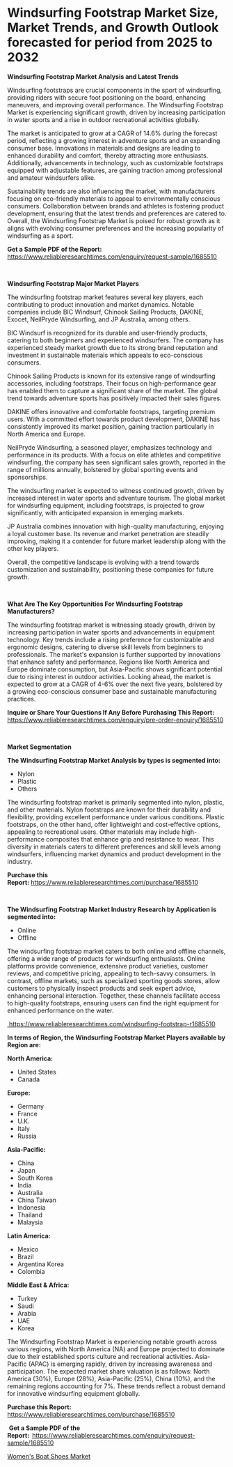 <p><h1>Windsurfing Footstrap Market Size, Market Trends, and Growth Outlook forecasted for period from 2025 to 2032</h1></p><p><strong>Windsurfing Footstrap Market Analysis and Latest Trends</strong></p>
<p><p>Windsurfing footstraps are crucial components in the sport of windsurfing, providing riders with secure foot positioning on the board, enhancing maneuvers, and improving overall performance. The Windsurfing Footstrap Market is experiencing significant growth, driven by increasing participation in water sports and a rise in outdoor recreational activities globally.</p><p>The market is anticipated to grow at a CAGR of 14.6% during the forecast period, reflecting a growing interest in adventure sports and an expanding consumer base. Innovations in materials and designs are leading to enhanced durability and comfort, thereby attracting more enthusiasts. Additionally, advancements in technology, such as customizable footstraps equipped with adjustable features, are gaining traction among professional and amateur windsurfers alike.</p><p>Sustainability trends are also influencing the market, with manufacturers focusing on eco-friendly materials to appeal to environmentally conscious consumers. Collaboration between brands and athletes is fostering product development, ensuring that the latest trends and preferences are catered to. Overall, the Windsurfing Footstrap Market is poised for robust growth as it aligns with evolving consumer preferences and the increasing popularity of windsurfing as a sport.</p></p>
<p><strong>Get a Sample PDF of the Report:&nbsp;</strong> <a href="https://www.reliableresearchtimes.com/enquiry/request-sample/1685510?utm_campaign=2310&utm_medium=2&utm_source=Github&utm_content=ia&utm_term=07022025&utm_id=windsurfing-footstrap">https://www.reliableresearchtimes.com/enquiry/request-sample/1685510</a></p>
<p>&nbsp;</p>
<p><strong>Windsurfing Footstrap Major Market Players</strong></p>
<p><p>The windsurfing footstrap market features several key players, each contributing to product innovation and market dynamics. Notable companies include BIC Windsurf, Chinook Sailing Products, DAKINE, Exocet, NeilPryde Windsurfing, and JP Australia, among others.</p><p>BIC Windsurf is recognized for its durable and user-friendly products, catering to both beginners and experienced windsurfers. The company has experienced steady market growth due to its strong brand reputation and investment in sustainable materials which appeals to eco-conscious consumers.</p><p>Chinook Sailing Products is known for its extensive range of windsurfing accessories, including footstraps. Their focus on high-performance gear has enabled them to capture a significant share of the market. The global trend towards adventure sports has positively impacted their sales figures.</p><p>DAKINE offers innovative and comfortable footstraps, targeting premium users. With a committed effort towards product development, DAKINE has consistently improved its market position, gaining traction particularly in North America and Europe.</p><p>NeilPryde Windsurfing, a seasoned player, emphasizes technology and performance in its products. With a focus on elite athletes and competitive windsurfing, the company has seen significant sales growth, reported in the range of millions annually, bolstered by global sporting events and sponsorships.</p><p>The windsurfing market is expected to witness continued growth, driven by increased interest in water sports and adventure tourism. The global market for windsurfing equipment, including footstraps, is projected to grow significantly, with anticipated expansion in emerging markets.</p><p>JP Australia combines innovation with high-quality manufacturing, enjoying a loyal customer base. Its revenue and market penetration are steadily improving, making it a contender for future market leadership along with the other key players. </p><p>Overall, the competitive landscape is evolving with a trend towards customization and sustainability, positioning these companies for future growth.</p></p>
<p>&nbsp;</p>
<p><strong>What Are The Key Opportunities For Windsurfing Footstrap Manufacturers?</strong></p>
<p><p>The windsurfing footstrap market is witnessing steady growth, driven by increasing participation in water sports and advancements in equipment technology. Key trends include a rising preference for customizable and ergonomic designs, catering to diverse skill levels from beginners to professionals. The market's expansion is further supported by innovations that enhance safety and performance. Regions like North America and Europe dominate consumption, but Asia-Pacific shows significant potential due to rising interest in outdoor activities. Looking ahead, the market is expected to grow at a CAGR of 4-6% over the next five years, bolstered by a growing eco-conscious consumer base and sustainable manufacturing practices.</p></p>
<p><strong>Inquire or Share Your Questions If Any Before Purchasing This Report:</strong> <a href="https://www.reliableresearchtimes.com/enquiry/pre-order-enquiry/1685510?utm_campaign=2310&utm_medium=2&utm_source=Github&utm_content=ia&utm_term=07022025&utm_id=windsurfing-footstrap">https://www.reliableresearchtimes.com/enquiry/pre-order-enquiry/1685510</a></p>
<p>&nbsp;</p>
<p><strong>Market Segmentation</strong></p>
<p><strong>The Windsurfing Footstrap Market Analysis by types is segmented into:</strong></p>
<p><ul><li>Nylon</li><li>Plastic</li><li>Others</li></ul></p>
<p><p>The windsurfing footstrap market is primarily segmented into nylon, plastic, and other materials. Nylon footstraps are known for their durability and flexibility, providing excellent performance under various conditions. Plastic footstraps, on the other hand, offer lightweight and cost-effective options, appealing to recreational users. Other materials may include high-performance composites that enhance grip and resistance to wear. This diversity in materials caters to different preferences and skill levels among windsurfers, influencing market dynamics and product development in the industry.</p></p>
<p><strong>Purchase this Report:&nbsp;</strong><a href="https://www.reliableresearchtimes.com/purchase/1685510?utm_campaign=2310&utm_medium=2&utm_source=Github&utm_content=ia&utm_term=07022025&utm_id=windsurfing-footstrap">https://www.reliableresearchtimes.com/purchase/1685510</a></p>
<p>&nbsp;</p>
<p><strong>The Windsurfing Footstrap Market Industry Research by Application is segmented into:</strong></p>
<p><ul><li>Online</li><li>Offline</li></ul></p>
<p><p>The windsurfing footstrap market caters to both online and offline channels, offering a wide range of products for windsurfing enthusiasts. Online platforms provide convenience, extensive product varieties, customer reviews, and competitive pricing, appealing to tech-savvy consumers. In contrast, offline markets, such as specialized sporting goods stores, allow customers to physically inspect products and seek expert advice, enhancing personal interaction. Together, these channels facilitate access to high-quality footstraps, ensuring users can find the right equipment for enhanced performance on the water.</p></p>
<p><a href="https://www.reliableresearchtimes.com/windsurfing-footstrap-r1685510?utm_campaign=2310&utm_medium=2&utm_source=Github&utm_content=ia&utm_term=07022025&utm_id=windsurfing-footstrap">&nbsp;https://www.reliableresearchtimes.com/windsurfing-footstrap-r1685510</a></p>
<p><strong>In terms of Region, the Windsurfing Footstrap Market Players available by Region are:</strong></p>
<p>
    <p> <strong> North America: </strong>
        <ul>
            <li>United States</li>
            <li>Canada</li>
        </ul>
        </p> 
    <p> <strong> Europe: </strong>
        <ul>
            <li>Germany</li>
            <li>France</li>
            <li>U.K.</li>
            <li>Italy</li>
            <li>Russia</li>
        </ul>
        </p> 
    <p> <strong> Asia-Pacific: </strong>
        <ul>
            <li>China</li>
            <li>Japan</li>
            <li>South Korea</li>
            <li>India</li>
            <li>Australia</li>
            <li>China Taiwan</li>
            <li>Indonesia</li>
            <li>Thailand</li>
            <li>Malaysia</li>
        </ul>
        </p> 
    <p> <strong> Latin America: </strong>
        <ul>
            <li>Mexico</li>
            <li>Brazil</li>
            <li>Argentina Korea</li>
            <li>Colombia</li>
        </ul>
        </p> 
    <p> <strong> Middle East & Africa: </strong>
        <ul>
            <li>Turkey</li>
            <li>Saudi</li>
            <li>Arabia</li>
            <li>UAE</li>
            <li>Korea</li>
        </ul>
    </p>
    </p>
<p><p>The Windsurfing Footstrap Market is experiencing notable growth across various regions, with North America (NA) and Europe projected to dominate due to their established sports culture and recreational activities. Asia-Pacific (APAC) is emerging rapidly, driven by increasing awareness and participation. The expected market share valuation is as follows: North America (30%), Europe (28%), Asia-Pacific (25%), China (10%), and the remaining regions accounting for 7%. These trends reflect a robust demand for innovative windsurfing equipment globally.</p></p>
<p><strong>Purchase this Report: </strong><a href="https://www.reliableresearchtimes.com/purchase/1685510?utm_campaign=2310&utm_medium=2&utm_source=Github&utm_content=ia&utm_term=07022025&utm_id=windsurfing-footstrap">https://www.reliableresearchtimes.com/purchase/1685510</a></p>
<p>&nbsp;<strong>Get a Sample PDF of the Report:&nbsp;&nbsp;</strong><a href="https://www.reliableresearchtimes.com/enquiry/request-sample/1685510?utm_campaign=2310&utm_medium=2&utm_source=Github&utm_content=ia&utm_term=07022025&utm_id=windsurfing-footstrap">https://www.reliableresearchtimes.com/enquiry/request-sample/1685510</a></p>
<p><strong></strong></p>
<p><p><a href="https://github.com/princessbartram3/Market-Research-Report-List-1/blob/main/womens-boat-shoes-market.md?utm_campaign=2310&utm_medium=2&utm_source=Github&utm_content=ia&utm_term=07022025&utm_id=windsurfing-footstrap">Women's Boat Shoes Market</a></p></p>